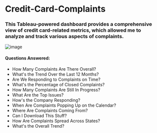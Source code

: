 # Credit-Card-Complaints
### This Tableau-powered dashboard provides a comprehensive view of credit card-related metrics, which allowed me to analyze and track various aspects of complaints. 
![image](https://github.com/ImaneMdn/Credit-Card-Complaints/assets/115882702/dc2b0064-f31a-4998-b72a-d44b41da0301)

#### Questions Answered:
- How Many Complaints Are There Overall?
- What's the Trend Over the Last 12 Months?
- Are We Responding to Complaints on Time?
- What's the Percentage of Closed Complaints?
- How Many Complaints Are Still In Progress?
- What Are the Top Issues?
- How's the Company Responding?
- When Are Complaints Popping Up on the Calendar?
- Where Are Complaints Coming From?
- Can I Download This Stuff?
- How Are Complaints Spread Across States?
- What's the Overall Trend?
